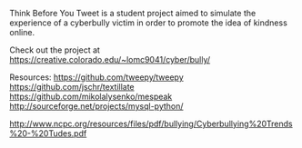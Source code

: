 Think Before You Tweet is a student project aimed to simulate the experience of a cyberbully victim in order to promote the idea of kindness online.

Check out the project at https://creative.colorado.edu/~lomc9041/cyber/bully/

Resources:
  https://github.com/tweepy/tweepy
  https://github.com/jschr/textillate
  https://github.com/mikolalysenko/mespeak
  http://sourceforge.net/projects/mysql-python/
  
  http://www.ncpc.org/resources/files/pdf/bullying/Cyberbullying%20Trends%20-%20Tudes.pdf
